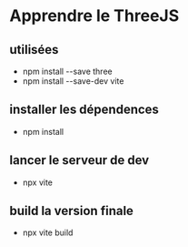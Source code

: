 # Apprendre le ThreeJS

## utilisées
- npm install --save three
- npm install --save-dev vite

## installer les dépendences
- npm install

## lancer le serveur de dev
- npx vite

## build la version finale
- npx vite build